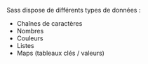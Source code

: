 
Sass dispose de différents types de données :

- Chaînes de caractères
- Nombres
- Couleurs
- Listes
- Maps (tableaux clés / valeurs)
